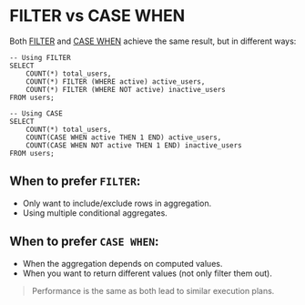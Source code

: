 # FILTER vs CASE WHEN
Both [FILTER](049-filter.md) and [CASE WHEN](013-case.md) achieve the same result, but in different ways:
```PostgreSQL
-- Using FILTER
SELECT
	COUNT(*) total_users,
	COUNT(*) FILTER (WHERE active) active_users,
	COUNT(*) FILTER (WHERE NOT active) inactive_users
FROM users;

-- Using CASE
SELECT
	COUNT(*) total_users,
	COUNT(CASE WHEN active THEN 1 END) active_users,
	COUNT(CASE WHEN NOT active THEN 1 END) inactive_users
FROM users;
```
## When to prefer `FILTER`:
- Only want to include/exclude rows in aggregation.
- Using multiple conditional aggregates.
## When to prefer `CASE WHEN`:
- When the aggregation depends on computed values.
- When you want to return different values (not only filter them out).

>Performance is the same as both lead to similar execution plans.